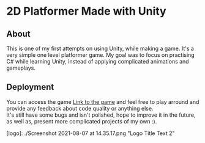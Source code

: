 # 2D Platformer Made with Unity

## About
This is one of my first attempts on using Unity, while making a game. It's a very simple one level platformer game. My goal was to focus on practising C# while learning Unity, instead of applying complicated animations and gameplays.
## Deployment
You can access the game [Link to the game](https://play.unity.com/mg/other/my-first-game-with-unity-2?fbclid=IwAR2Ewy3tFV9AQx0-UvxsMPkZ_PASuMhTC7JXLF_GWxQnRZZOF2z-d2-Jp6s) and feel free to play arround and provide any feedback about code quality or anything else. <br>
It's still have some bugs and isn't polished, hope to improve it in the future, as well as, present more complicated projects of my own :). 

[logo]: ./Screenshot 2021-08-07 at 14.35.17.png "Logo Title Text 2"